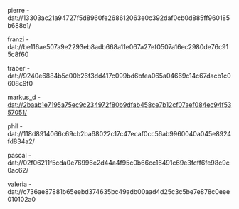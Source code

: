 pierre - dat://13303ac21a94727f5d8960fe268612063e0c392daf0cb0d885ff960185b688e1/

franzi - dat://be116ae507a9e2293eb8adb668a11e067a27ef0507a16ec2980de76c915c8f60

traber - 
dat://9240e6884b5c00b26f3dd417c099bd6bfea065a04669c14c67dacb1c0608c9f0

markus_d - [dat://2baab1e7195a75ec9c234972f80b9dfab458ce7b12cf07aef084ec94f5357051/](dat://2baab1e7195a75ec9c234972f80b9dfab458ce7b12cf07aef084ec94f5357051/)

phil - dat://118d8914066c69cb2ba68022c17c47ecaf0cc56ab9960040a045e8924fd834a2/

pascal - dat://02f06211f5cda0e76996e2d44a4f95c0b66cc16491c69e3fcff6fe98c9c0ac62/

valeria - dat://c736ae87881b65eebd374635bc49adb00aad4d25c3c5be7e878c0eee010102a0
